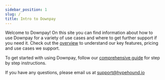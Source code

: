 ```yaml
---
sidebar_position: 1
slug: /
title: Intro to Downpay
---
```


Welcome to Downpay! On this site you can find information about how to use Downpay for a variety of use cases and where to get further support if you need it. Check out the [overview](./1-overview.md) to understand our key features, pricing and use cases we support.

To get started with using Downpay, follow our [comprehensive guide](./Downpay%20Guide/index.md) for step by step instructions.

If you have any questions, please email us at [support@hypehound.io](mailto:support@hypehound.io)
